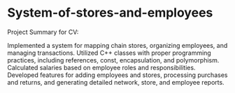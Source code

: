 # System-of-stores-and-employees
Project Summary for CV:

Implemented a system for mapping chain stores, organizing employees, and managing transactions. Utilized C++ classes with proper programming practices, including references, const, encapsulation, and polymorphism. Calculated salaries based on employee roles and responsibilities. Developed features for adding employees and stores, processing purchases and returns, and generating detailed network, store, and employee reports.
